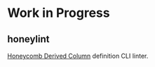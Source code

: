 # Work in Progress

## honeylint

[Honeycomb Derived Column](https://docs.honeycomb.io/working-with-your-data/use-advanced-operators/derived-columns/#derived-column-example---multiple-datasets) definition CLI linter.

